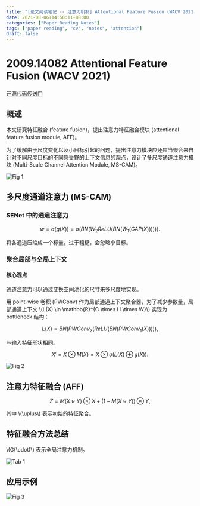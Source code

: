 ```yaml
---
title: "[论文阅读笔记 -- 注意力机制] Attentional Feature Fusion (WACV 2021)"
date: 2021-08-06T14:50:11+08:00
categories: ["Paper Reading Notes"]
tags: ["paper reading", "cv", "notes", "attention"]
draft: false
---
```


# 2009.14082 Attentional Feature Fusion (WACV 2021)

[开源代码传送门](https://github.com/YimianDai/open-aff)

## 概述

本文研究特征融合 (feature fusion)，提出注意力特征融合模块 (attentional feature fusion module, AFF)。  

为了缓解由于尺度变化以及小目标引起的问题，提出注意力模块应还应当聚合来自针对不同尺度目标的不同感受野的上下文信息的观点，设计了多尺度通道注意力模块 (Multi-Scale Channel Attention Module, MS-CAM)。  

![Fig 1](/images/2021/PRN72/1.png)

## 多尺度通道注意力 (MS-CAM)

### SENet 中的通道注意力

$$w = \sigma(g(X)) = \sigma(BN(W_{2}ReLU(BN(W_{1}(GAP(X)))))).$$  

将各通道压缩成一个标量，过于粗糙，会忽略小目标。  

### 聚合局部与全局上下文

#### 核心观点

通道注意力可以通过变换空间池化的尺寸来多尺度地实现。  

用 point-wise 卷积 (PWConv) 作为局部通道上下文聚合器，为了减少参数量，局部通道上下文 \\(L(X) \in \mathbb{R}^{C \times H \times W}\\) 实现为 bottleneck 结构：  

$$L(X) = BN(PWConv_{2}(ReLU(BN(PWConv_{1}(X))))),$$ 

与输入特征形状相同。  

$$X' = X \otimes M(X) = X \otimes \sigma(L(X) \oplus g(X)).$$  

![Fig 2](/images/2021/PRN72/2.png)

## 注意力特征融合 (AFF)

$$Z = M(X \uplus Y) \otimes X + (1 - M(X \uplus Y)) \otimes Y,$$  

其中 \\(\uplus\\) 表示初始的特征聚合。  

## 特征融合方法总结

\\(G(\cdot)\\) 表示全局注意力机制。  

![Tab 1](/images/2021/PRN72/T1.png)

## 应用示例

![Fig 3](/images/2021/PRN72/3.png)
